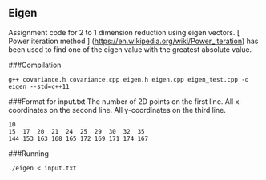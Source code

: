 ## Eigen  

Assignment code for 2 to 1 dimension reduction using eigen vectors. 
[ Power iteration method ] (https://en.wikipedia.org/wiki/Power_iteration) has been used to find one of the eigen value with the greatest absolute value.

###Compilation
```
g++ covariance.h covariance.cpp eigen.h eigen.cpp eigen_test.cpp -o eigen --std=c++11
```

###Format for input.txt
The number of 2D points on the first line.
All x-coordinates on the second line.
All y-coordinates on the third line.
```
10
15  17  20  21  24  25  29  30  32  35
144 153 163 168 165 172 169 171 174 167
```

###Running
```
./eigen < input.txt
```

